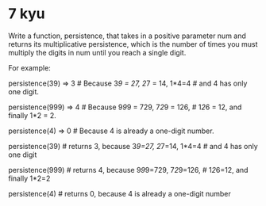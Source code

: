 # 7 kyu


Write a function, persistence, that takes in a positive parameter num and returns its multiplicative persistence, which is the number of times you must multiply the digits in num until you reach a single digit.


For example:


 persistence(39) => 3  # Because 3*9 = 27, 2*7 = 14, 1*4=4
                       # and 4 has only one digit.

 persistence(999) => 4 # Because 9*9*9 = 729, 7*2*9 = 126,
                       # 1*2*6 = 12, and finally 1*2 = 2.

 persistence(4) => 0   # Because 4 is already a one-digit number.


 persistence(39) # returns 3, because 3*9=27, 2*7=14, 1*4=4
                 # and 4 has only one digit


 persistence(999) # returns 4, because 9*9*9=729, 7*2*9=126,
                  # 1*2*6=12, and finally 1*2=2


 persistence(4) # returns 0, because 4 is already a one-digit number
